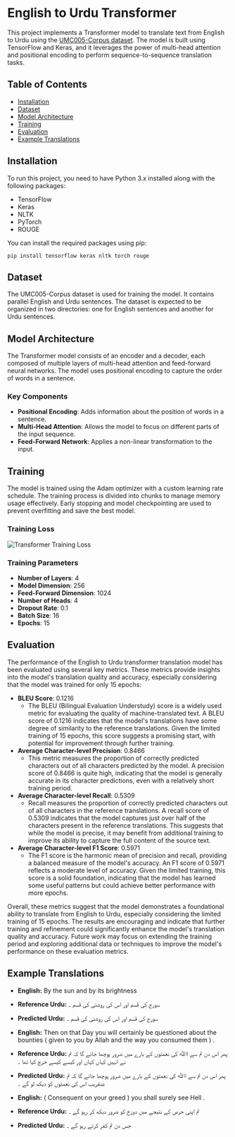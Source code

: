 # English to Urdu Transformer

This project implements a Transformer model to translate text from English to Urdu using the [UMC005-Corpus dataset](https://ufal.mff.cuni.cz/umc/005-en-ur/). The model is built using TensorFlow and Keras, and it leverages the power of multi-head attention and positional encoding to perform sequence-to-sequence translation tasks.

## Table of Contents

- [Installation](#installation)
- [Dataset](#dataset)
- [Model Architecture](#model-architecture)
- [Training](#training)
- [Evaluation](#evaluation)
- [Example Translations](#example-translations)

## Installation

To run this project, you need to have Python 3.x installed along with the following packages:

- TensorFlow
- Keras
- NLTK
- PyTorch
- ROUGE

You can install the required packages using pip:

```pip install tensorflow keras nltk torch rouge```

## Dataset

The UMC005-Corpus dataset is used for training the model. It contains parallel English and Urdu sentences. The dataset is expected to be organized in two directories: one for English sentences and another for Urdu sentences.

## Model Architecture

The Transformer model consists of an encoder and a decoder, each composed of multiple layers of multi-head attention and feed-forward neural networks. The model uses positional encoding to capture the order of words in a sentence.

### Key Components

- **Positional Encoding**: Adds information about the position of words in a sentence.
- **Multi-Head Attention**: Allows the model to focus on different parts of the input sequence.
- **Feed-Forward Network**: Applies a non-linear transformation to the input.

## Training

The model is trained using the Adam optimizer with a custom learning rate schedule. The training process is divided into chunks to manage memory usage effectively. Early stopping and model checkpointing are used to prevent overfitting and save the best model.

### Training Loss

![Transformer Training Loss](transformer_loss.png)

### Training Parameters

- **Number of Layers**: 4
- **Model Dimension**: 256
- **Feed-Forward Dimension**: 1024
- **Number of Heads**: 4
- **Dropout Rate**: 0.1
- **Batch Size**: 16
- **Epochs**: 15

## Evaluation

The performance of the English to Urdu transformer translation model has been evaluated using several key metrics. These metrics provide insights into the model's translation quality and accuracy, especially considering that the model was trained for only 15 epochs:

- **BLEU Score**: 0.1216
  - The BLEU (Bilingual Evaluation Understudy) score is a widely used metric for evaluating the quality of machine-translated text. A BLEU score of 0.1216 indicates that the model's translations have some degree of similarity to the reference translations. Given the limited training of 15 epochs, this score suggests a promising start, with potential for improvement through further training.
- **Average Character-level Precision**: 0.8466
  - This metric measures the proportion of correctly predicted characters out of all characters predicted by the model. A precision score of 0.8466 is quite high, indicating that the model is generally accurate in its character predictions, even with a relatively short training period.
- **Average Character-level Recall**: 0.5309
  - Recall measures the proportion of correctly predicted characters out of all characters in the reference translations. A recall score of 0.5309 indicates that the model captures just over half of the characters present in the reference translations. This suggests that while the model is precise, it may benefit from additional training to improve its ability to capture the full content of the source text.
- **Average Character-level F1 Score**: 0.5971
  - The F1 score is the harmonic mean of precision and recall, providing a balanced measure of the model's accuracy. An F1 score of 0.5971 reflects a moderate level of accuracy. Given the limited training, this score is a solid foundation, indicating that the model has learned some useful patterns but could achieve better performance with more epochs.

Overall, these metrics suggest that the model demonstrates a foundational ability to translate from English to Urdu, especially considering the limited training of 15 epochs. The results are encouraging and indicate that further training and refinement could significantly enhance the model's translation quality and accuracy. Future work may focus on extending the training period and exploring additional data or techniques to improve the model's performance on these evaluation metrics.

## Example Translations

- **English:** By the sun and by its brightness
 - **Reference Urdu:** سورج کی قَسم اور اس کی روشنی کی قَسم ۔
 - **Predicted Urdu:** سورج کی قَسم اور اس کی روشنی کی قَسم ۔

- **English:** Then on that Day you will certainly be questioned about the bounties ( given to you by Allah and the way you consumed them ) .
 - **Reference Urdu:** پھر اس دن تم سے اﷲ کی نعمتوں کے بارے میں ضرور پوچھا جائے گا کہ تم نے انہیں کہاں کہاں اور کیسے کیسے خرچ کیا تھا ۔
 - **Predicted Urdu:** پھر اس دن تم سے اﷲ کی نعمتوں کے بارے میں ضرور پوچھا جائے گا کہ تم عنقریب اس کی نعمتوں کو دیکھ لو گے ۔


- **English:** ( Consequent on your greed ) you shall surely see Hell .
 - **Reference Urdu:** تم اپنی حرص کے نتیجے میں دوزخ کو ضرور دیکھ کر رہو گے ۔
 - **Predicted Urdu:** جس دن تم کفر کرتے رہو گے ۔